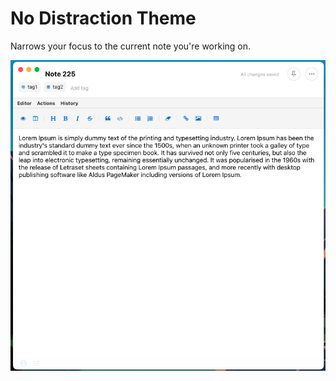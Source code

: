 # No Distraction Theme

Narrows your focus to the current note you're working on.

![Preview](./preview.png)